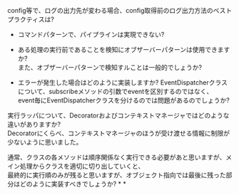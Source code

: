 config等で、ログの出力先が変わる場合、config取得前のログ出力方法のベストプラクティスは?


* コマンドパターンで、パイプラインは実現できない?


* ある処理の実行前であることを検知にオブザーバーパターンは使用できますか?  
また、オブザーバーパターンで検知すルことは一般的でしょうか?
* エラーが発生した場合はどのように実装しますか?
EventDispatcherクラスについて、subscribeメソッドの引数でeventを区別するのではなく、  
event毎にEventDispatcherクラスを分けるのでは問題があるのでしょうか?

実行ラッパについて、Decoratorおよびコンテキストマネージャではどのような違いがありますか?  
Decoratorにくらべ、コンテキストマネージャのほうが受け渡せる情報に制限が少ないように思いました。

通常、クラスの各メソッドは順序関係なく実行できる必要があと思いますが、メイン処理からクラスを適切に切り出していくと、  
最終的に実行順のみが残ると思いますが、オブジェクト指向では最後に残った部分はどのように実装すべきでしょうか?
* 
* 